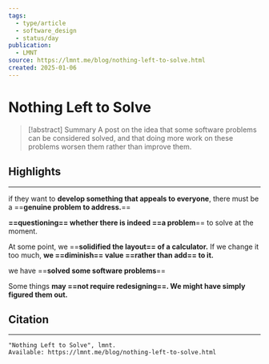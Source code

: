 ```yaml
---
tags:
  - type/article
  - software_design
  - status/day
publication:
  - LMNT
source: https://lmnt.me/blog/nothing-left-to-solve.html
created: 2025-01-06
---
```

# Nothing Left to Solve

> [!abstract] Summary
> A post on the idea that some software problems can be considered solved, and that doing more work on these problems worsen them rather than improve them.
## Highlights
---
if they want to **develop something that appeals to everyone**, there must be a ==**genuine problem to address.**==

**==questioning== whether there is indeed ==a problem**== to solve at the moment.

At some point, we ==**solidified the layout== of a calculator.** If we change it too much, **we ==diminish== value ==rather than add== to it.**

we have ==**solved some software problems**==

Some things **may ==not require redesigning==. We might have simply figured them out.**
## Citation
---
```
"Nothing Left to Solve", lmnt.
Available: https://lmnt.me/blog/nothing-left-to-solve.html
```